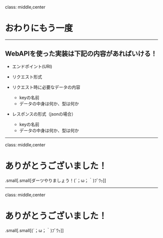 class: middle,center

# おわりにもう一度

---
## WebAPIを使った実装は下記の内容があればいける！

- エンドポイント(URI)
- リクエスト形式
- リクエスト時に必要なデータの内容
    - keyの名前
    - データの中身は何か、型は何か

- レスポンスの形式（jsonの場合）
    - keyの名前
    - データの中身は何か、型は何か

---
class: middle,center

# ありがとうございました！

.small[.small[ダーツやりましょう！(´；ω；｀)ﾌﾞﾜｯ]]

---
class: middle,center

# ありがとうございました！

.small[.small[(´；ω；｀)ﾌﾞﾜｯ]]